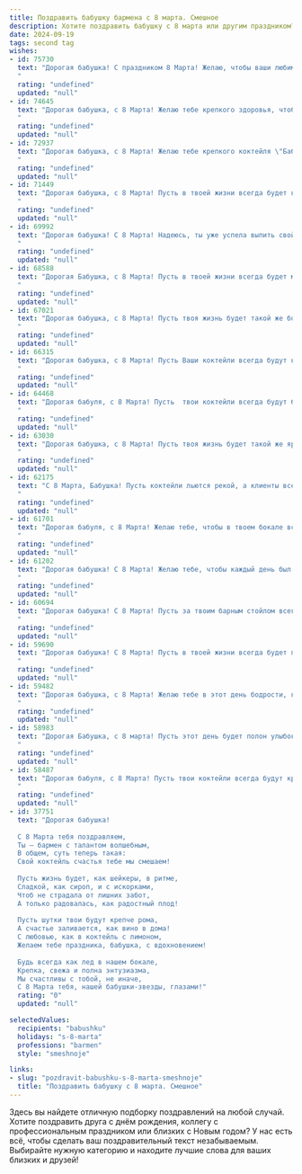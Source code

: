 ```yaml
---
title: Поздравить бабушку бармена с 8 марта. Смешное
description: Хотите поздравить бабушку с 8 марта или другим праздником? Наш ИИ создаст незабываемое поздравление, а вы обязательно выделитесь среди других.  
date: 2024-09-19
tags: second tag
wishes:
- id: 75730
  text: "Дорогая бабушка! С праздником 8 Марта! Желаю, чтобы ваши любимые коктейли всегда были под рукой, а гости - только с добрыми намерениями. Пусть каждый день будет таким же ярким и праздничным, как твой бар! 🥂
  "
  rating: "undefined"
  updated: "null"
- id: 74645
  text: "Дорогая бабушка, с 8 Марта! Желаю тебе крепкого здоровья, чтобы шейкер всегда был в твоих руках, а коктейли удавались на славу! Пусть твоя жизнь будет такой же яркой и искрящей, как твой любимый напиток! 🍸 🎉
  "
  rating: "undefined"
  updated: "null"
- id: 72937
  text: "Дорогая бабушка, с 8 Марта! Желаю тебе крепкого коктейля \"Бабушкин Мохито\", чтобы ты всегда была бодрой и веселой! А за рулем, как и всегда, пусть тебя везет внук, а не бокал! 😉🥂
  "
  rating: "undefined"
  updated: "null"
- id: 71449
  text: "Дорогая бабушка, с 8 Марта! Пусть в твоей жизни всегда будет как минимум один бокал хорошего вина, а в твоем сердце -  только положительные эмоции! 🎉🥂
  "
  rating: "undefined"
  updated: "null"
- id: 69992
  text: "Дорогая бабушка! С 8 Марта! Надеюсь, ты уже успела выпить свой утренний кофе, а может, даже и чего покрепче? 😉  С таким  барменским стажем ты точно знаешь, что нужно, чтобы праздник удался! 😁  Желаю тебе море улыбок, много тортиков и чтобы все вокруг тебя были в хорошем настроении! 🥂
  "
  rating: "undefined"
  updated: "null"
- id: 68588
  text: "Дорогая Бабушка, с 8 Марта! Пусть в твоей жизни всегда будет много шампанского, как в баре, и чтобы все мужчины были такими же милыми и понимающими, как твои любимые клиенты! 😉🥂
  "
  rating: "undefined"
  updated: "null"
- id: 67021
  text: "Дорогая бабушка, с 8 Марта! Пусть твоя жизнь будет такой же бодрящей, как коктейль \"Мохито\", а твои дни - такими же яркими, как цветные соломинки в \"Пина Коладе\"! 🍹🎉
  "
  rating: "undefined"
  updated: "null"
- id: 66315
  text: "Дорогая бабушка, с 8 Марта! Пусть Ваши коктейли всегда будут крепкими, а клиенты — весёлыми!  🍾🥂
  "
  rating: "undefined"
  updated: "null"
- id: 64468
  text: "Дорогая бабуля, с 8 Марта! Пусть  твои коктейли всегда будут божественны, а посетители —  приятны, как свежевыжатый сок! 🍹😉
  "
  rating: "undefined"
  updated: "null"
- id: 63030
  text: "Дорогая бабушка, с 8 Марта! Пусть твоя жизнь будет такой же яркой и пьянящей, как коктейли, которые ты мастерски готовишь за барной стойкой! 😉🥂
  "
  rating: "undefined"
  updated: "null"
- id: 62175
  text: "С 8 Марта, Бабушка! Пусть коктейли льются рекой, а клиенты всегда будут довольны твоим мастерством и харизмой! 😉🥂
  "
  rating: "undefined"
  updated: "null"
- id: 61701
  text: "Дорогая бабуля, с 8 Марта! Желаю тебе, чтобы в твоем бокале всегда был вкусный напиток, а в кругу твоих любимых - только хорошие люди! А еще, чтобы  в меню твоей жизни всегда было больше веселья, чем работы. ;)
  "
  rating: "undefined"
  updated: "null"
- id: 61202
  text: "Дорогая бабушка! С 8 Марта! Желаю тебе, чтобы каждый день был как коктейль \"Маргарита\": сладкий, освежающий и с ярким солнцем! А еще, чтобы твои любимые внуки всегда были послушными, как бармен перед буфетом! 😉🥂
  "
  rating: "undefined"
  updated: "null"
- id: 60694
  text: "Дорогая бабушка! С 8 Марта! Пусть за твоим барным стойлом всегда кипит жизнь, а коктейли получаются вкуснее, чем у самого умелого бармена! 🍸 😉
  "
  rating: "undefined"
  updated: "null"
- id: 59690
  text: "Дорогая бабушка! С 8 Марта! Пусть в твоей жизни всегда будет полный стакан (не только для гостей, конечно!), а жизнь будет такой же яркой и искрометной, как твои коктейли! 😉
  "
  rating: "undefined"
  updated: "null"
- id: 59482
  text: "Дорогая бабушка, с 8 Марта! Желаю тебе в этот день бодрости, как у молодого бармена, и чтобы каждый коктейль жизни был сладким и пьянящим! 🎉🥂
  "
  rating: "undefined"
  updated: "null"
- id: 58983
  text: "Дорогая Бабушка, с 8 марта! Пусть этот день будет полон улыбок, смеха и, конечно же, вкусных коктейлей, которые ты смешаешь лучше любого бармена! 😉🥂
  "
  rating: "undefined"
  updated: "null"
- id: 58487
  text: "Дорогая бабуля, с 8 Марта! Пусть твои коктейли всегда будут крепкими, а гости – веселыми! 😊 А главное, помни: в жизни, как и в баре, главное – знать меру, а если уж перебрала, то не забудь налить себе стакан воды! 😉🥂
  "
  rating: "undefined"
  updated: "null"
- id: 37751
  text: "Дорогая бабушка!
  
  С 8 Марта тебя поздравляем,
  Ты — бармен с талантом волшебным,
  В общем, суть теперь такая:
  Свой коктейль счастья тебе мы смешаем!
  
  Пусть жизнь будет, как шейкеры, в ритме,
  Сладкой, как сироп, и с искорками,
  Чтоб не страдала от лишних забот,
  А только радовалась, как радостный плод!
  
  Пусть шутки твои будут крепче рома,
  А счастье заливается, как вино в дома!
  С любовью, как в коктейль с лимоном,
  Желаем тебе праздника, бабушка, с вдохновением!
  
  Будь всегда как лед в нашем бокале,
  Крепка, свежа и полна энтузиазма,
  Мы счастливы с тобой, не иначе,
  С 8 Марта тебя, нашей бабушки-звезды, глазами!"
  rating: "0"
  updated: "null"

selectedValues:
  recipients: "babushku"
  holidays: "s-8-marta"
  professions: "barmen"
  style: "smeshnoje"

links:
- slug: "pozdravit-babushku-s-8-marta-smeshnoje"
  title: "Поздравить бабушку с 8 марта. Смешное"
---
```


Здесь вы найдете отличную подборку поздравлений на любой случай. 
Хотите поздравить друга с днём рождения, коллегу с профессиональным праздником или близких с Новым годом? У нас есть всё, чтобы сделать ваш поздравительный текст незабываемым. Выбирайте нужную категорию и находите лучшие слова для ваших близких и друзей!
